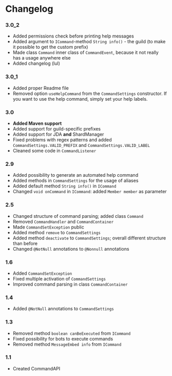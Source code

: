 # Changelog

### 3.0_2
- Added permissions check before printing help messages
- Added argument to `ICommand`-method `String info()` - the guild (to make it possible to get the custom prefix)
- Made class `Command` inner class of `CommandEvent`, because it not really has a usage anywhere else
- Added changelog (lul)

### 3.0_1
- Added proper Readme file
- Removed option `useHelpCommand` from the `CommandSettings` constructor. If you want to use the help command, simply set your help labels.

### 3.0
- **Added Maven support**
- Added support for guild-specific prefixes
- Added support for JDA **and** ShardManager
- Fixed problems with regex patterns and added `CommandSettings.VALID_PREFIX` and `CommandSettings.VALID_LABEL`
- Cleaned some code in `CommandListener`

### 2.9
- Added possibility to generate an automated help command
- Added methods in `CommandSettings` for the usage of aliases
- Added default method `String info()` in `ICommand`
- Changed `void onCommand` in `ICommand`: added `Member member` as parameter

### 2.5
- Changed structure of command parsing; added class `Command`
- Removed `CommandHandler` and `CommandContainer`
- Made `CommandSetException` public
- Added method `remove` to `CommandSettings`
- Added method `deactivate` to `CommandSettings`; overall different structure than before
- Changed `@NotNull` annotations to `@Nonnull` annotations

### 1.6
- Added `CommandSetException`
- Fixed multiple activation of `CommandSettings`
- Improved command parsing in class `CommandContainer`

### 1.4
- Added `@NotNull` annotations to `CommandSettings`

### 1.3
- Removed method `boolean canBeExecuted` from `ICommand`
- Fixed possibility for bots to execute commands
- Removed method `MessageEmbed info` from `ICommand`

### 1.1
- Created CommandAPI